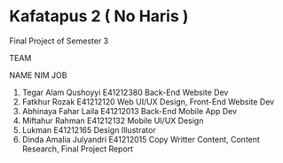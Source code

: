 # Kafatapus 2 ( No Haris )
Final Project of Semester 3

TEAM

   NAME                     NIM                     JOB
1. Tegar Alam Qushoyyi      E41212380               Back-End Website Dev
2. Fatkhur Rozak            E41212120               Web UI/UX Design, Front-End Website Dev
3. Abhinaya Fahar Laila     E41212013               Back-End Mobile App Dev
4. Miftahur Rahman          E41212132               Mobile UI/UX Design
5. Lukman                   E41212165               Design Illustrator
6. Dinda Amalia Julyandri   E41212015               Copy Writter Content, Content Research, Final Project Report
